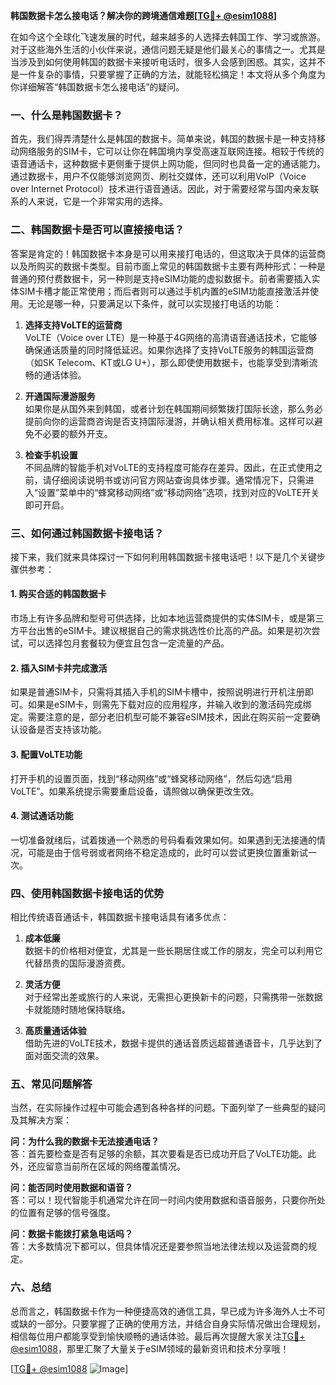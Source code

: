 **韩国数据卡怎么接电话？解决你的跨境通信难题[[TG💪+ @esim1088](https://t.me/s/esim1088)]**

在如今这个全球化飞速发展的时代，越来越多的人选择去韩国工作、学习或旅游。对于这些海外生活的小伙伴来说，通信问题无疑是他们最关心的事情之一。尤其是当涉及到如何使用韩国的数据卡来接听电话时，很多人会感到困惑。其实，这并不是一件复杂的事情，只要掌握了正确的方法，就能轻松搞定！本文将从多个角度为你详细解答“韩国数据卡怎么接电话”的疑问。

### 一、什么是韩国数据卡？

首先，我们得弄清楚什么是韩国的数据卡。简单来说，韩国的数据卡是一种支持移动网络服务的SIM卡，它可以让你在韩国境内享受高速互联网连接。相较于传统的语音通话卡，这种数据卡更侧重于提供上网功能，但同时也具备一定的通话能力。通过数据卡，用户不仅能够浏览网页、刷社交媒体，还可以利用VoIP（Voice over Internet Protocol）技术进行语音通话。因此，对于需要经常与国内亲友联系的人来说，它是一个非常实用的选择。

### 二、韩国数据卡是否可以直接接电话？

答案是肯定的！韩国数据卡本身是可以用来接打电话的，但这取决于具体的运营商以及所购买的数据卡类型。目前市面上常见的韩国数据卡主要有两种形式：一种是普通的预付费数据卡，另一种则是支持eSIM功能的虚拟数据卡。前者需要插入实体SIM卡槽才能正常使用；而后者则可以通过手机内置的eSIM功能直接激活并使用。无论是哪一种，只要满足以下条件，就可以实现接打电话的功能：

1. **选择支持VoLTE的运营商**  
   VoLTE（Voice over LTE）是一种基于4G网络的高清语音通话技术，它能够确保通话质量的同时降低延迟。如果你选择了支持VoLTE服务的韩国运营商（如SK Telecom、KT或LG U+），那么即使使用数据卡，也能享受到清晰流畅的通话体验。

2. **开通国际漫游服务**  
   如果你是从国外来到韩国，或者计划在韩国期间频繁拨打国际长途，那么务必提前向你的运营商咨询是否支持国际漫游，并确认相关费用标准。这样可以避免不必要的额外开支。

3. **检查手机设置**  
   不同品牌的智能手机对VoLTE的支持程度可能存在差异。因此，在正式使用之前，请仔细阅读说明书或访问官方网站查询具体步骤。通常情况下，只需进入“设置”菜单中的“蜂窝移动网络”或“移动网络”选项，找到对应的VoLTE开关即可开启。

### 三、如何通过韩国数据卡接电话？

接下来，我们就来具体探讨一下如何利用韩国数据卡接电话吧！以下是几个关键步骤供参考：

#### 1. 购买合适的韩国数据卡
市场上有许多品牌和型号可供选择，比如本地运营商提供的实体SIM卡，或是第三方平台出售的eSIM卡。建议根据自己的需求挑选性价比高的产品。如果是初次尝试，可以选择包月套餐较为便宜且包含一定流量的产品。

#### 2. 插入SIM卡并完成激活
如果是普通SIM卡，只需将其插入手机的SIM卡槽中，按照说明进行开机注册即可。如果是eSIM卡，则需先下载对应的应用程序，并输入收到的激活码完成绑定。需要注意的是，部分老旧机型可能不兼容eSIM技术，因此在购买前一定要确认设备是否支持该功能。

#### 3. 配置VoLTE功能
打开手机的设置页面，找到“移动网络”或“蜂窝移动网络”，然后勾选“启用VoLTE”。如果系统提示需要重启设备，请照做以确保更改生效。

#### 4. 测试通话功能
一切准备就绪后，试着拨通一个熟悉的号码看看效果如何。如果遇到无法接通的情况，可能是由于信号弱或者网络不稳定造成的，此时可以尝试更换位置重新试一次。

### 四、使用韩国数据卡接电话的优势

相比传统语音通话卡，韩国数据卡接电话具有诸多优点：

1. **成本低廉**  
   数据卡的价格相对便宜，尤其是一些长期居住或工作的朋友，完全可以利用它代替昂贵的国际漫游资费。

2. **灵活方便**  
   对于经常出差或旅行的人来说，无需担心更换新卡的问题，只需携带一张数据卡就能随时随地保持联络。

3. **高质量通话体验**  
   借助先进的VoLTE技术，数据卡提供的通话音质远超普通语音卡，几乎达到了面对面交流的效果。

### 五、常见问题解答

当然，在实际操作过程中可能会遇到各种各样的问题。下面列举了一些典型的疑问及其解决方案：

**问：为什么我的数据卡无法接通电话？**  
答：首先要检查是否有足够的余额，其次要看是否已成功开启了VoLTE功能。此外，还应留意当前所在区域的网络覆盖情况。

**问：能否同时使用数据和语音？**  
答：可以！现代智能手机通常允许在同一时间内使用数据和语音服务，只要你所处的位置有足够的信号强度。

**问：数据卡能拨打紧急电话吗？**  
答：大多数情况下都可以，但具体情况还是要参照当地法律法规以及运营商的规定。

### 六、总结

总而言之，韩国数据卡作为一种便捷高效的通信工具，早已成为许多海外人士不可或缺的一部分。只要掌握了正确的使用方法，并结合自身实际情况做出合理规划，相信每位用户都能享受到愉快顺畅的通话体验。最后再次提醒大家关注[TG💪+ @esim1088](https://t.me/s/esim1088)，那里汇聚了大量关于eSIM领域的最新资讯和技术分享哦！

[[TG💪+ @esim1088](https://t.me/s/esim1088) ![Image](https://i.postimg.cc/4NQfJmqS/Snipaste-2025-05-13-00-14-12.png)]